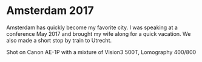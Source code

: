 # Amsterdam 2017

Amsterdam has quickly become my favorite city. I was speaking at a conference May 2017 and brought my wife along for a quick vacation. We also made a short stop by train to Utrecht.

Shot on Canon AE-1P with a mixture of Vision3 500T, Lomography 400/800

<Gallery gallery_name="amsterdam-2017" :images="[
  '000025710009.jpg',
  '000025710015.jpg',
  '000025710022.jpg',
  '000025710025.jpg',
  '000025720003.jpg',
  '000025720006.jpg',
  '000025720014.jpg',
  '000025720015-2.jpg',
  '000025720015.jpg',
  '000025720016.jpg',
  '000025720019.jpg',
  '000025720024.jpg',
  '000025720026.jpg',
  'README.md',
  'img394.jpg',
  'img417.jpg',
  'img469.jpg',
  'img475-Edit.jpg',
  'img505_edit.jpg',
  'img563_edit.jpg',
  './img609_edit.jpg',
]" />
